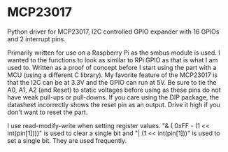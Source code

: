 # MCP23017
Python driver for MCP23017, I2C controlled GPIO expander with 16 GPIOs and 2 interrupt pins.

Primarily written for use on a Raspberry Pi as the smbus module is used. I wanted to the functions to look as similar to RPi.GPIO as that is what I am used to. Written as a proof of concept before I start using the part with a MCU (using a different C library). My favorite feature of the MCP23017 is that the I2C can be at 3.3V and the GPIO can run at 5V. Be sure to tie the A0, A1, A2 (and Reset) to static voltages before using as these pins do not have weak pull-ups or pull-downs. If you care using the DIP package, the datasheet incorrectly shows the reset pin as an output. Drive it high if you don't want to reset the part.

I use read-modify-write when setting register values. "& ( 0xFF - (1 << int(pin[1])))" is used to clear a single bit and "| (1 << int(pin[1]))" is used to set a single bit. They are used frequently. 

